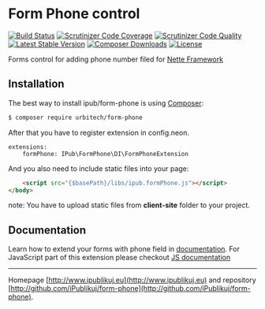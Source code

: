 # Form Phone control

[![Build Status](https://img.shields.io/travis/ipublikuj-ui/form-phone.svg?style=flat-square)](https://travis-ci.org/ipublikuj-ui/form-phone)
[![Scrutinizer Code Coverage](https://img.shields.io/scrutinizer/coverage/g/ipublikuj-ui/form-phone.svg?style=flat-square)](https://scrutinizer-ci.com/g/ipublikuj-ui/form-phone/?branch=master)
[![Scrutinizer Code Quality](https://img.shields.io/scrutinizer/g/ipublikuj-ui/form-phone.svg?style=flat-square)](https://scrutinizer-ci.com/g/ipublikuj-ui/form-phone/?branch=master)
[![Latest Stable Version](https://img.shields.io/packagist/v/ipub/form-phone.svg?style=flat-square)](https://packagist.org/packages/ipub/form-phone)
[![Composer Downloads](https://img.shields.io/packagist/dt/ipub/form-phone.svg?style=flat-square)](https://packagist.org/packages/ipub/form-phone)
[![License](https://img.shields.io/packagist/l/ipub/form-phone.svg?style=flat-square)](https://packagist.org/packages/ipub/form-phone)

Forms control for adding phone number filed for [Nette Framework](http://nette.org/)

## Installation

The best way to install ipub/form-phone is using [Composer](http://getcomposer.org/):

```sh
$ composer require urbitech/form-phone
```

After that you have to register extension in config.neon.

```neon
extensions:
	formPhone: IPub\FormPhone\DI\FormPhoneExtension
```

And you also need to include static files into your page:

```html
	<script src="{$basePath}/libs/ipub.formPhone.js"></script>
</body>
```

note: You have to upload static files from **client-site** folder to your project.

## Documentation

Learn how to extend your forms with phone field in [documentation](https://github.com/iPublikuj/form-phone/blob/master/docs/en/index.md).
For JavaScript part of this extension please checkout [JS documentation](https://github.com/iPublikuj/form-phone/blob/master/public/readme.md)

---

Homepage [http://www.ipublikuj.eu](http://www.ipublikuj.eu) and repository [http://github.com/iPublikuj/form-phone](http://github.com/iPublikuj/form-phone).
